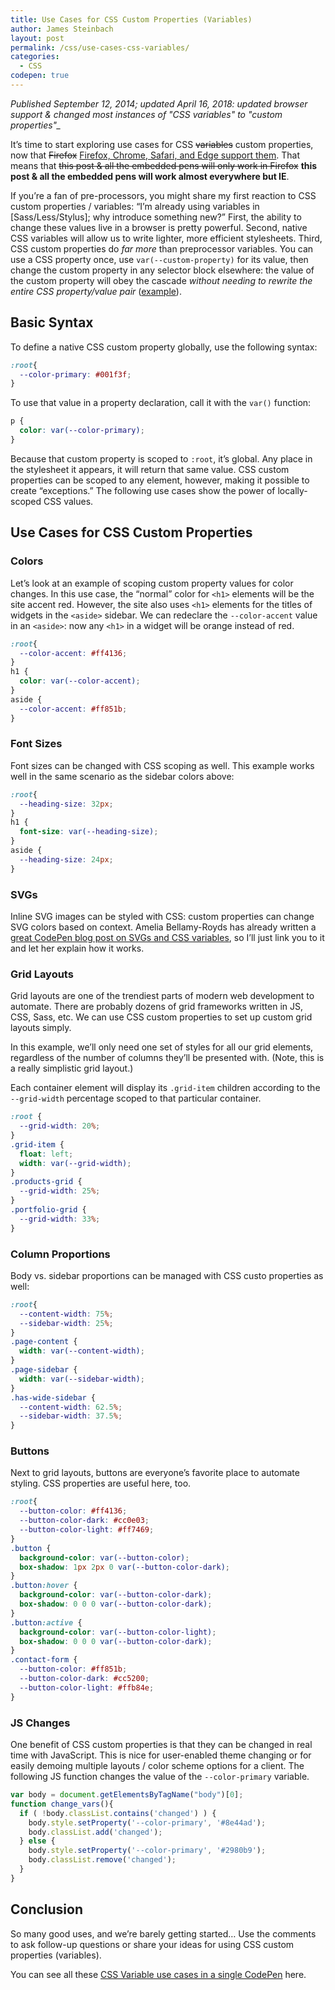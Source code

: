 ```yaml
---
title: Use Cases for CSS Custom Properties (Variables)
author: James Steinbach
layout: post
permalink: /css/use-cases-css-variables/
categories:
  - CSS
codepen: true
---
```


<p class="precursor"><em>Published September 12, 2014; updated April 16, 2018: updated browser support & changed most instances of "CSS variables" to "custom properties"_</em></p>

It&#8217;s time to start exploring use cases for CSS <span style="text-decoration:line-through">variables</span> custom properties, now that <span style="text-decoration:line-through">Firefox</span> <a title="CSS Variable data on Can I Use" href="http://caniuse.com/#feat=css-variables" target="_blank">Firefox, Chrome, Safari, and Edge support them</a>. That means that <span style="text-decoration:line-through">this post & all the embedded pens will only work in Firefox</span> **this post & all the embedded pens will work almost everywhere but IE**.

If you&#8217;re a fan of pre-processors, you might share my first reaction to CSS custom properties / variables: &ldquo;I&#8217;m already using variables in [Sass/Less/Stylus]; why introduce something new?&rdquo; First, the ability to change these values live in a browser is pretty powerful. Second, native CSS variables will allow us to write lighter, more efficient stylesheets. Third, CSS custom properties do _far more_ than preprocessor variables. You can use a CSS property once, use `var(--custom-property)` for its value, then change the custom property in any selector block elsewhere: the value of the custom property will obey the cascade _without needing to rewrite the entire CSS property/value pair_ ([example](#buttons)).

## Basic Syntax

To define a native CSS custom property globally, use the following syntax:

```css
:root{
  --color-primary: #001f3f;
}
```

To use that value in a property declaration, call it with the `var()` function:

```css
p {
  color: var(--color-primary);
}
```

Because that custom property is scoped to `:root`, it&#8217;s global. Any place in the stylesheet it appears, it will return that same value. CSS custom properties can be scoped to any element, however, making it possible to create &ldquo;exceptions.&rdquo; The following use cases show the power of locally-scoped CSS values.

## Use Cases for CSS Custom Properties

### Colors

Let&#8217;s look at an example of scoping custom property values for color changes. In this use case, the &ldquo;normal&rdquo; color for `<h1>` elements will be the site accent red. However, the site also uses `<h1>` elements for the titles of widgets in the `<aside>` sidebar. We can redeclare the `--color-accent` value in an `<aside>`: now any `<h1>` in a widget will be orange instead of red.

```css
:root{
  --color-accent: #ff4136;
}
h1 {
  color: var(--color-accent);
}
aside {
  --color-accent: #ff851b;
}
```

### Font Sizes

Font sizes can be changed with CSS scoping as well. This example works well in the same scenario as the sidebar colors above:

```css
:root{
  --heading-size: 32px;
}
h1 {
  font-size: var(--heading-size);
}
aside {
  --heading-size: 24px;
}
```

### SVGs

Inline SVG images can be styled with CSS: custom properties can change SVG colors based on context. Amelia Bellamy-Royds has already written a [great CodePen blog post on SVGs and CSS variables](https://codepen.io/AmeliaBR/post/customizable-svg-icons-css-variables), so I&#8217;ll just link you to it and let her explain how it works.

### Grid Layouts

Grid layouts are one of the trendiest parts of modern web development to automate. There are probably dozens of grid frameworks written in JS, CSS, Sass, etc. We can use CSS custom properties to set up custom grid layouts simply.

In this example, we&#8217;ll only need one set of styles for all our grid elements, regardless of the number of columns they&#8217;ll be presented with. (Note, this is a really simplistic grid layout.)

Each container element will display its `.grid-item` children according to the `--grid-width` percentage scoped to that particular container.

```css
:root {
  --grid-width: 20%;
}
.grid-item {
  float: left;
  width: var(--grid-width);
}
.products-grid {
  --grid-width: 25%;
}
.portfolio-grid {
  --grid-width: 33%;
}
```

### Column Proportions

Body vs. sidebar proportions can be managed with CSS custo properties as well:

```css
:root{
  --content-width: 75%;
  --sidebar-width: 25%;
}
.page-content {
  width: var(--content-width);
}
.page-sidebar {
  width: var(--sidebar-width);
}
.has-wide-sidebar {
  --content-width: 62.5%;
  --sidebar-width: 37.5%;
}
```

### Buttons

Next to grid layouts, buttons are everyone&#8217;s favorite place to automate styling. CSS properties are useful here, too.

```css
:root{
  --button-color: #ff4136;
  --button-color-dark: #cc0e03;
  --button-color-light: #ff7469;
}
.button {
  background-color: var(--button-color);
  box-shadow: 1px 2px 0 var(--button-color-dark);
}
.button:hover {
  background-color: var(--button-color-dark);
  box-shadow: 0 0 0 var(--button-color-dark);
}
.button:active {
  background-color: var(--button-color-light);
  box-shadow: 0 0 0 var(--button-color-dark);
}
.contact-form {
  --button-color: #ff851b;
  --button-color-dark: #cc5200;
  --button-color-light: #ffb84e;
}
```

### JS Changes

One benefit of CSS custom properties is that they can be changed in real time with JavaScript. This is nice for user-enabled theme changing or for easily demoing multiple layouts / color scheme options for a client. The following JS function changes the value of the `--color-primary` variable.

```js
var body = document.getElementsByTagName("body")[0];
function change_vars(){
  if ( !body.classList.contains('changed') ) {
    body.style.setProperty('--color-primary', '#8e44ad');
    body.classList.add('changed');
  } else {
    body.style.setProperty('--color-primary', '#2980b9');
    body.classList.remove('changed');
  }
}
```

## Conclusion

So many good uses, and we&#8217;re barely getting started… Use the comments to ask follow-up questions or share your ideas for using CSS custom properties (variables).

You can see all these [CSS Variable use cases in a single CodePen](https://codepen.io/jdsteinbach/pen/AeEwk) here.
